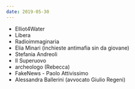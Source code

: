 ```yaml
---
date: 2019-05-30
---
```

- Elliot4Water
- Libera
- Radioimmaginaria
- Elia Minari (inchieste antimafia sin da giovane)
- Stefania Andreoli
- Il Superuovo
- archeologo (Rebecca)
- FakeNews - Paolo Attivissimo
- Alessandra Ballerini (avvocato Giulio Regeni)